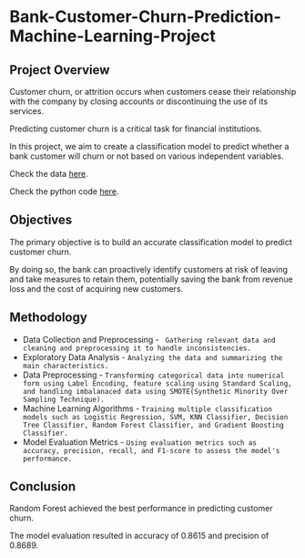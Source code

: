 # Bank-Customer-Churn-Prediction-Machine-Learning-Project
## Project Overview
Customer churn, or attrition occurs when customers cease their relationship with the company by closing accounts or discontinuing the use of its services. 

Predicting customer churn is a critical task for financial institutions. 

In this project, we aim to create a classification model to predict whether a bank customer will churn or not based on various independent variables.

Check the data <a href ="https://github.com/aditijaiiin/Bank-Customer-Churn-Prediction-Machine-Learning-Project/blob/main/bankdata.csv">here</a>.

Check the python code <a href ="https://github.com/aditijaiiin/Bank-Customer-Churn-Prediction-Machine-Learning-Project/blob/main/Bank%20Customer%20Churn%20Prediction.ipynb"> here</a>.

## Objectives
The primary objective is to build an accurate classification model to predict customer churn. 

By doing so, the bank can proactively identify customers at risk of leaving and take measures to retain them, potentially saving the bank from revenue loss and the cost of acquiring new customers.

## Methodology
- Data Collection and Preprocessing - ` Gathering relevant data and cleaning and preprocessing it to handle inconsistencies.`
- Exploratory Data Analysis - `Analyzing the data and summarizing the main characteristics.`
- Data Preprocessing - `Transforming categorical data into numerical form using Label Encoding, feature scaling using Standard Scaling, and handling imbalanaced data using SMOTE(Synthetic Minority Over Sampling Technique).`
- Machine Learning Algorithms - `Training multiple classification models such as Logistic Regression, SVM, KNN Classifier, Decision Tree Classifier, Random Forest Classifier, and Gradient Boosting Classifier.`
- Model Evaluation Metrics - `Using evaluation metrics such as accuracy, precision, recall, and F1-score to assess the model's performance.`


## Conclusion
Random Forest achieved the best performance in predicting customer churn. 

The model evaluation resulted in accuracy of 0.8615 and precision of 0.8689.
